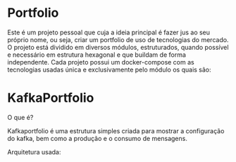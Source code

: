 # Portfolio
Este é um projeto pessoal que cuja a ideia principal é fazer jus ao seu próprio nome, ou seja, criar um portfolio de uso de tecnologias do mercado.
O projeto está dividido em diversos módulos, estruturados, quando possível e necessário em estrutura hexagonal e que buildam de forma independente.
Cada projeto possui um docker-compose com as tecnologias usadas única e exclusivamente pelo módulo os quais são:

# KafkaPortfolio
O que é?

Kafkaportfolio é uma estrutura simples criada para mostrar a configuração do kafka, bem como a produção e o consumo de mensagens.

Arquitetura usada:


